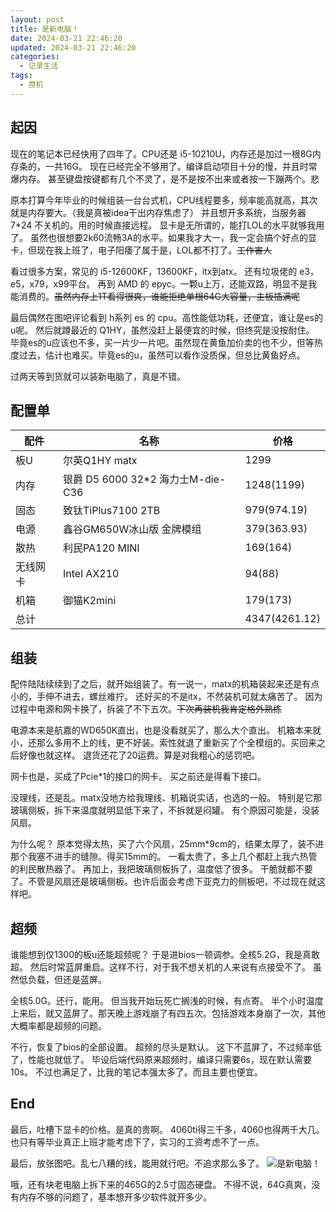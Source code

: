 ```yaml
---
layout: post
title: 是新电脑！
date: 2024-03-21 22:46:20
updated: 2024-03-21 22:46:20
categories:
  - 记录生活
tags:
  - 攒机
---
```


## 起因

现在的笔记本已经快用了四年了。CPU还是 i5-10210U，内存还是加过一根8G内存条的，一共16G。
现在已经完全不够用了。编译启动项目十分的慢，并且时常爆内存。
甚至键盘按键都有几个不灵了，是不是按不出来或者按一下蹦两个。悲

原本打算今年毕业的时候组装一台台式机，CPU线程要多，频率能高就高，其次就是内存要大。（我是真被idea干出内存焦虑了）
并且想开多系统，当服务器 7*24 不关机的。用的时候直接远程。
显卡是无所谓的，能打LOL的水平就够我用了。
虽然也很想要2k60流畅3A的水平。如果我才大一，我一定会搞个好点的显卡，但现在我上班了，电子阳痿了属于是，LOL都不打了。~~工作害人~~

看过很多方案，常见的 i5-12600KF，13600KF，itx到atx。
还有垃圾佬的 e3，e5，x79，x99平台。
再到 AMD 的 epyc。一颗u上万，还能双路，明显不是我能消费的。~~虽然内存上1T看得很爽，谁能拒绝单根64G大容量，主板插满呢~~

最后偶然在图吧评论看到 h系列 es 的 cpu。高性能低功耗，还便宜，谁让是es的u呢。
然后就蹲最近的 Q1HY，虽然没赶上最便宜的时候，但终究是没按耐住。
毕竟es的u应该也不多，买一片少一片吧。虽然现在黄鱼加价卖的也不少，但等热度过去，估计也难买。毕竟es的u，虽然可以看作没质保，但总比黄鱼好点。

过两天等到货就可以装新电脑了，真是不错。

## 配置单

| 配件   | 名称                           | 价格            |
|------|------------------------------|---------------|
| 板U   | 尔英Q1HY matx                  | 1299          |
| 内存   | 银爵 D5 6000 32*2 海力士M-die-C36 | 1248(1199)    |
| 固态   | 致钛TiPlus7100 2TB             | 979(974.19)   |
| 电源   | 鑫谷GM650W冰山版 金牌模组             | 379(363.93)   |
| 散热   | 利民PA120 MINI                 | 169(164)      |
| 无线网卡 | Intel AX210                  | 94(88)        |
| 机箱   | 御猫K2mini                     | 179(173)      |
| 总计   |                              | 4347(4261.12) |

## 组装

配件陆陆续续到了之后，就开始组装了。有一说一，matx的机箱装起来还是有点小的，手伸不进去，螺丝难拧。
还好买的不是itx，不然装机可就太痛苦了。
因为过程中电源和网卡换了，拆装了不下五次。~~下次再装机我肯定格外熟练~~

电源本来是航嘉的WD650K直出，也是没看就买了，那么大个直出。
机箱本来就小，还那么多用不上的线，更不好装。索性就退了重新买了个全模组的。买回来之后好像也就这样。
退货还花了20运费。算是对我粗心的惩罚吧。

网卡也是，买成了Pcie*1的接口的网卡。
买之前还是得看下接口。

没理线，还是乱。matx没地方给我理线、机箱说实话，也选的一般。
特别是它那玻璃侧板，拆下来温度就明显低下来了，不拆就是闷罐。
有个原因可能是，没装风扇。

为什么呢？
原本觉得太热，买了六个风扇，25mm*9cm的，结果太厚了，装不进那个我塞不进手的缝隙。得买15mm的。
一看太贵了，多上几个都赶上我六热管的利民散热器了。
再加上，我把玻璃侧板拆了，温度低了很多。
干脆就都不要了。不管是风扇还是玻璃侧板。也许后面会考虑下亚克力的侧板吧，不过现在就这样吧。

## 超频

谁能想到仅1300的板u还能超频呢？
于是进bios一顿调参。全核5.2G，我是真敢超。
然后时常蓝屏重启。这样不行，对于我不想关机的人来说有点接受不了。
虽然低负载，但还是蓝屏。

全核5.0G。还行，能用。
但当我开始玩死亡搁浅的时候，有点寄。
半个小时温度上来后，就又蓝屏了。那天晚上游戏崩了有四五次。包括游戏本身崩了一次，其他大概率都是超频的问题。

不行，恢复了bios的全部设置。
超频的尽头是默认。
这下不蓝屏了，不过频率低了，性能也就低了。
毕设后端代码原来超频时，编译只需要6s，现在默认需要10s。
不过也满足了，比我的笔记本强太多了。而且主要也便宜。

## End

最后，吐槽下显卡的价格。是真的贵啊。
4060ti得三千多，4060也得两千大几。
也只有等毕业真正上班才能考虑下了，实习的工资考虑不了一点。

最后，放张图吧。乱七八糟的线，能用就行吧。不追求那么多了。
![是新电脑！](https://cooooing.github.io/images/是新电脑！/是新电脑！.jpg)

哦，还有块老电脑上拆下来的465G的2.5寸固态硬盘。
不得不说，64G真爽，没有内存不够的问题了，基本想开多少软件就开多少。

